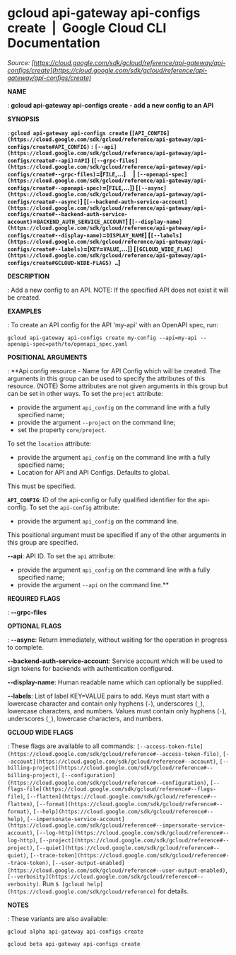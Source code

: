 # gcloud api-gateway api-configs create  |  Google Cloud CLI Documentation

*Source: [https://cloud.google.com/sdk/gcloud/reference/api-gateway/api-configs/create](https://cloud.google.com/sdk/gcloud/reference/api-gateway/api-configs/create)*

**NAME**

: **gcloud api-gateway api-configs create - add a new config to an API**

**SYNOPSIS**

: **`gcloud api-gateway api-configs create` (`[API_CONFIG](https://cloud.google.com/sdk/gcloud/reference/api-gateway/api-configs/create#API_CONFIG)` : `[--api](https://cloud.google.com/sdk/gcloud/reference/api-gateway/api-configs/create#--api)`=`API`) (`[--grpc-files](https://cloud.google.com/sdk/gcloud/reference/api-gateway/api-configs/create#--grpc-files)`=[`FILE`,…]     | `[--openapi-spec](https://cloud.google.com/sdk/gcloud/reference/api-gateway/api-configs/create#--openapi-spec)`=[`FILE`,…]) [`[--async](https://cloud.google.com/sdk/gcloud/reference/api-gateway/api-configs/create#--async)`] [`[--backend-auth-service-account](https://cloud.google.com/sdk/gcloud/reference/api-gateway/api-configs/create#--backend-auth-service-account)`=`BACKEND_AUTH_SERVICE_ACCOUNT`] [`[--display-name](https://cloud.google.com/sdk/gcloud/reference/api-gateway/api-configs/create#--display-name)`=`DISPLAY_NAME`] [`[--labels](https://cloud.google.com/sdk/gcloud/reference/api-gateway/api-configs/create#--labels)`=[`KEY`=`VALUE`,…]] [`[GCLOUD_WIDE_FLAG](https://cloud.google.com/sdk/gcloud/reference/api-gateway/api-configs/create#GCLOUD-WIDE-FLAGS) …`]**

**DESCRIPTION**

: Add a new config to an API.
NOTE: If the specified API does not exist it will be created.

**EXAMPLES**

: To create an API config for the API 'my-api' with an OpenAPI spec, run:

```
gcloud api-gateway api-configs create my-config --api=my-api --openapi-spec=path/to/openapi_spec.yaml
```

**POSITIONAL ARGUMENTS**

: **Api config resource - Name for API Config which will be created. The arguments
in this group can be used to specify the attributes of this resource. (NOTE)
Some attributes are not given arguments in this group but can be set in other
ways.
To set the `project` attribute:

- provide the argument `api_config` on the command line with a fully
specified name;
- provide the argument `--project` on the command line;
- set the property `core/project`.

To set the `location` attribute:

- provide the argument `api_config` on the command line with a fully
specified name;
- Location for API and API Configs. Defaults to global.

This must be specified.

**`API_CONFIG`**:
ID of the api-config or fully qualified identifier for the api-config.
To set the `api-config` attribute:

- provide the argument `api_config` on the command line.

This positional argument must be specified if any of the other arguments in this
group are specified.

**--api**:
API ID.
To set the `api` attribute:

- provide the argument `api_config` on the command line with a fully
specified name;
- provide the argument `--api` on the command line.**

**REQUIRED FLAGS**

: **--grpc-files**

**OPTIONAL FLAGS**

: **--async**:
Return immediately, without waiting for the operation in progress to complete.

**--backend-auth-service-account**:
Service account which will be used to sign tokens for backends with
authentication configured.

**--display-name**:
Human readable name which can optionally be supplied.

**--labels**:
List of label KEY=VALUE pairs to add.
Keys must start with a lowercase character and contain only hyphens
(`-`), underscores (`_`), lowercase characters, and
numbers. Values must contain only hyphens (`-`), underscores
(`_`), lowercase characters, and numbers.

**GCLOUD WIDE FLAGS**

: These flags are available to all commands: `[--access-token-file](https://cloud.google.com/sdk/gcloud/reference#--access-token-file)`,
`[--account](https://cloud.google.com/sdk/gcloud/reference#--account)`, `[--billing-project](https://cloud.google.com/sdk/gcloud/reference#--billing-project)`,
`[--configuration](https://cloud.google.com/sdk/gcloud/reference#--configuration)`,
`[--flags-file](https://cloud.google.com/sdk/gcloud/reference#--flags-file)`,
`[--flatten](https://cloud.google.com/sdk/gcloud/reference#--flatten)`, `[--format](https://cloud.google.com/sdk/gcloud/reference#--format)`, `[--help](https://cloud.google.com/sdk/gcloud/reference#--help)`, `[--impersonate-service-account](https://cloud.google.com/sdk/gcloud/reference#--impersonate-service-account)`,
`[--log-http](https://cloud.google.com/sdk/gcloud/reference#--log-http)`,
`[--project](https://cloud.google.com/sdk/gcloud/reference#--project)`, `[--quiet](https://cloud.google.com/sdk/gcloud/reference#--quiet)`, `[--trace-token](https://cloud.google.com/sdk/gcloud/reference#--trace-token)`, `[--user-output-enabled](https://cloud.google.com/sdk/gcloud/reference#--user-output-enabled)`,
`[--verbosity](https://cloud.google.com/sdk/gcloud/reference#--verbosity)`.
Run `$ [gcloud help](https://cloud.google.com/sdk/gcloud/reference)` for details.

**NOTES**

: These variants are also available:

```
gcloud alpha api-gateway api-configs create
```

```
gcloud beta api-gateway api-configs create
```